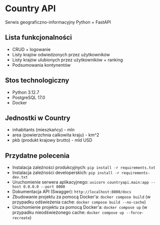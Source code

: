 # Country API

Serwis geograficzno-informacyjny
Python + FastAPI

## Lista funkcjonalności
- CRUD + logowanie
- Listy krajów odwiedzonych przez użytkowników
- Listy krajów ulubionych przez użytkowników + ranking
- Podsumowania kontynentów

## Stos technologiczny
- Python 3.12.7
- PostgreSQL 17.0
- Docker

## Jednostki w Country
- inhabitants (mieszkańcy) - mln
- area (powierzchnia calkowita kraju) - km^2
- pkb (produkt krajowy brutto) - mld USD

## Przydatne polecenia
- Instalacja zależności produkcyjnych: `pip install -r requirements.txt`
- Instalacja zależności developerskich: `pip install -r requirements-dev.txt`
- Uruchomienie serwera aplikacyjnego: `uvicorn countryapi.main:app --host 0.0.0.0 --port 8000`
- Dokumentacja API (Swagger): `http://localhost:8000/docs`
- Zbudowanie projektu za pomocą Docker'a: `docker compose build` (w przypadku odświeżenia cache: `docker compose build --no-cache`)
- Uruchomienie projektu za pomocą Docker'a: `docker compose up` (w przypadku nieodświeżonego cache: `docker compose up --force-recreate`)
